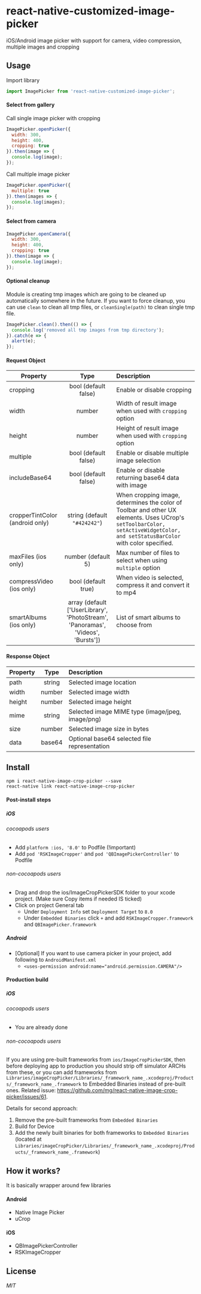 # react-native-customized-image-picker
iOS/Android image picker with support for camera, video compression, multiple images and cropping


## Usage

Import library
```javascript
import ImagePicker from 'react-native-customized-image-picker';
```

#### Select from gallery

Call single image picker with cropping
```javascript
ImagePicker.openPicker({
  width: 300,
  height: 400,
  cropping: true
}).then(image => {
  console.log(image);
});
```

Call multiple image picker
```javascript
ImagePicker.openPicker({
  multiple: true
}).then(images => {
  console.log(images);
});
```

#### Select from camera
```javascript
ImagePicker.openCamera({
  width: 300,
  height: 400,
  cropping: true
}).then(image => {
  console.log(image);
});
```

#### Optional cleanup
Module is creating tmp images which are going to be cleaned up automatically somewhere in the future. If you want to force cleanup, you can use `clean` to clean all tmp files, or `cleanSingle(path)` to clean single tmp file.

```javascript
ImagePicker.clean().then(() => {
  console.log('removed all tmp images from tmp directory');
}).catch(e => {
  alert(e);
});
```

#### Request Object

| Property        | Type           | Description  |
| ------------- |:-------------:| :-----|
| cropping | bool (default false)      | Enable or disable cropping |
| width          | number | Width of result image when used with `cropping` option |
| height      | number      | Height of result image when used with `cropping` option |
| multiple | bool (default false) | Enable or disable multiple image selection |
| includeBase64 | bool (default false) | Enable or disable returning base64 data with image |
| cropperTintColor (android only) | string (default `"#424242"`) | When cropping image, determines the color of Toolbar and other UX elements.  Uses UCrop's `setToolbarColor, setActiveWidgetColor, and setStatusBarColor` with color specified. |
| maxFiles (ios only) | number (default 5) | Max number of files to select when using `multiple` option |
| compressVideo (ios only) | bool (default true) | When video is selected, compress it and convert it to mp4 |
| smartAlbums (ios only) | array (default ['UserLibrary', 'PhotoStream', 'Panoramas', 'Videos', 'Bursts']) | List of smart albums to choose from |

#### Response Object

| Property        | Type           | Description  |
| ------------- |:-------------:| :-----|
| path          | string | Selected image location |
| width      | number      | Selected image width |
| height | number      | Selected image height |
| mime | string | Selected image MIME type (image/jpeg, image/png) |
| size | number | Selected image size in bytes |
| data | base64 | Optional base64 selected file representation |

## Install

```
npm i react-native-image-crop-picker --save
react-native link react-native-image-crop-picker
```

#### Post-install steps

##### iOS

###### cocoapods users

- Add `platform :ios, '8.0'` to Podfile (!important)
- Add `pod 'RSKImageCropper'` and `pod 'QBImagePickerController'` to Podfile

###### non-cocoapods users

- Drag and drop the ios/ImageCropPickerSDK folder to your xcode project. (Make sure Copy items if needed IS ticked)
- Click on project General tab
  - Under `Deployment Info` set `Deployment Target` to `8.0`
  - Under `Embedded Binaries` click `+` and add `RSKImageCropper.framework` and `QBImagePicker.framework`

##### Android

- [Optional] If you want to use camera picker in your project, add following to `AndroidManifest.xml`
  - `<uses-permission android:name="android.permission.CAMERA"/>`

#### Production build

##### iOS

###### cocoapods users

- You are already done

###### non-cocoapods users

If you are using pre-built frameworks from `ios/ImageCropPickerSDK`, then before deploying app to production you should strip off simulator ARCHs from these, or you can add frameworks from `Libraries/imageCropPicker/Libraries/_framework_name_.xcodeproj/Products/_framework_name_.framework` to Embedded Binaries instead of pre-built ones.
Related issue: https://github.com/mg/react-native-image-crop-picker/issues/61.

Details for second approach:

1. Remove the pre-built frameworks from `Embedded Binaries`
2. Build for Device
4. Add the newly built binaries for both frameworks to `Embedded Binaries` (located at `Libraries/imageCropPicker/Libraries/_framework_name_.xcodeproj/Products/_framework_name_.framework`)

## How it works?

It is basically wrapper around few libraries

#### Android
- Native Image Picker
- uCrop

#### iOS
- QBImagePickerController
- RSKImageCropper

## License
*MIT*
